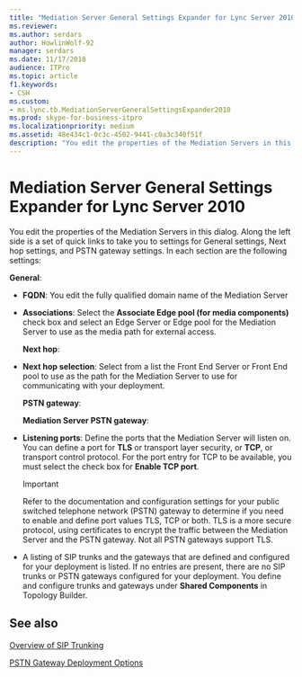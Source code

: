 ```yaml
---
title: "Mediation Server General Settings Expander for Lync Server 2010"
ms.reviewer: 
ms.author: serdars
author: HowlinWolf-92
manager: serdars
ms.date: 11/17/2018
audience: ITPro
ms.topic: article
f1.keywords:
- CSH
ms.custom:
- ms.lync.tb.MediationServerGeneralSettingsExpander2010
ms.prod: skype-for-business-itpro
ms.localizationpriority: medium
ms.assetid: 48e434c1-0c3c-4502-9441-c0a3c340f51f
description: "You edit the properties of the Mediation Servers in this dialog. Along the left side is a set of quick links to take you to settings for General settings, Next hop settings, and PSTN gateway settings. In each section are the following settings:"
---
```


# Mediation Server General Settings Expander for Lync Server 2010

You edit the properties of the Mediation Servers in this dialog. Along the left side is a set of quick links to take you to settings for General settings, Next hop settings, and PSTN gateway settings. In each section are the following settings:

 **General**:

- **FQDN**: You edit the fully qualified domain name of the Mediation Server

- **Associations**: Select the **Associate Edge pool (for media components)** check box and select an Edge Server or Edge pool for the Mediation Server to use as the media path for external access.

  **Next hop**:

- **Next hop selection**: Select from a list the Front End Server or Front End pool to use as the path for the Mediation Server to use for communicating with your deployment.

  **PSTN gateway**:

  **Mediation Server PSTN gateway**:

- **Listening ports**: Define the ports that the Mediation Server will listen on. You can define a port for **TLS** or transport layer security, or **TCP**, or transport control protocol. For the port entry for TCP to be available, you must select the check box for **Enable TCP port**.

    > [!IMPORTANT]
    > Refer to the documentation and configuration settings for your public switched telephone network (PSTN) gateway to determine if you need to enable and define port values TLS, TCP or both. TLS is a more secure protocol, using certificates to encrypt the traffic between the Mediation Server and the PSTN gateway. Not all PSTN gateways support TLS.

- A listing of SIP trunks and the gateways that are defined and configured for your deployment is listed. If no entries are present, there are no SIP trunks or PSTN gateways configured for your deployment. You define and configure trunks and gateways under **Shared Components** in Topology Builder.

## See also

[Overview of SIP Trunking](/previous-versions/office/lync-server-2013/lync-server-2013-overview-of-sip-trunking)

[PSTN Gateway Deployment Options](/previous-versions/office/lync-server-2013/lync-server-2013-pstn-gateway-deployment-options)